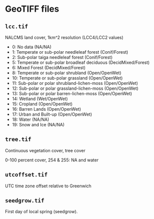 # GeoTIFF files

## `lcc.tif`

NALCMS land cover, 1km^2 resolution (LCC4/LCC2 values)

- 0: No data (NA/NA)
- 1: Temperate or sub-polar needleleaf forest (Conif/Forest)
- 2: Sub-polar taiga needleleaf forest (Conif/Forest)
- 5: Temperate or sub-polar broadleaf deciduous (DecidMixed/Forest)
- 6:  Mixed Forest (DecidMixed/Forest)
- 8: Temperate or sub-polar shrubland (Open/OpenWet)
- 10: Temperate or sub-polar grassland (Open/OpenWet)
- 11: Sub-polar or polar shrubland-lichen-moss (Open/OpenWet)
- 12: Sub-polar or polar grassland-lichen-moss (Open/OpenWet)
- 13: Sub-polar or polar barren-lichen-moss (Open/OpenWet)
- 14: Wetland (Wet/OpenWet)
- 15: Cropland (Open/OpenWet)
- 16: Barren Lands (Open/OpenWet)
- 17: Urban and Built-up (Open/OpenWet)
- 18: Water (NA/NA)
- 19: Snow and Ice (NA/NA)

## `tree.tif`

Continuous vegetation cover, tree cover

0-100 percent cover, 254 & 255: NA and water

## `utcoffset.tif`

UTC time zone offset relative to Greenwich

## `seedgrow.tif`

First day of local spring (seedgrow).
